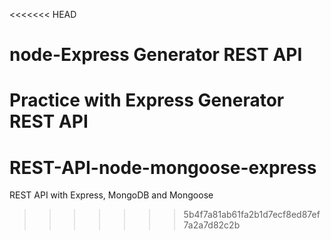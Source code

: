 <<<<<<< HEAD
# node-Express Generator REST API
Practice with Express Generator REST API
=======
# REST-API-node-mongoose-express
REST API with Express, MongoDB and Mongoose
>>>>>>> 5b4f7a81ab61fa2b1d7ecf8ed87ef7a2a7d82c2b
